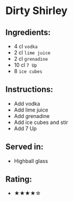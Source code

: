 # Dirty Shirley

## Ingredients:
- 4 cl `vodka`
- 2 cl `lime juice`
- 2 cl `grenadine`
- 10 cl `7 Up` <!-- - 12 cl `7 Up` -->
- 8 `ice cubes`

## Instructions:
- Add vodka
- Add lime juice
- Add grenadine
- Add ice cubes and stir
- Add 7 Up

## Served in:
- Highball glass

## Rating:
- ★★★★☆